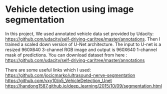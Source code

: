 # Vehicle detection using image segmentation
In this project, We used annotated vehicle data set provided by Udacity: https://github.com/udacity/self-driving-car/tree/master/annotations. Then I trained a scaled down version of U-Net architecture. The input to U-net is a resized 960X640 3-channel RGB image and output is 960X640 1-channel mask of predictions.
You can download dataset from here : https://github.com/udacity/self-driving-car/tree/master/annotations

There are some useful links which I used:
https://github.com/jocicmarko/ultrasound-nerve-segmentation
https://github.com/vxy10/p5_VehicleDetection_Unet
https://handong1587.github.io/deep_learning/2015/10/09/segmentation.html
